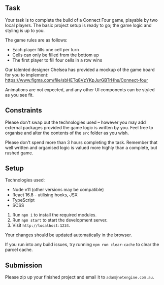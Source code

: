 ## Task

Your task is to complete the build of a Connect Four game, playable by two local players. The basic project setup is ready to go; the game logic and styling is up to you.

The game rules are as follows:
- Each player fills one cell per turn
- Cells can only be filled from the bottom up
- The first player to fill four cells in a row wins

Our talented designer Chelsea has provided a mockup of the game board for you to implement: https://www.figma.com/file/sbHETq8VzYKpJurGBTrHhs/Connect-four

Animations are not expected, and any other UI components can be styled as you see fit.

## Constraints

Please don't swap out the technologies used – however you may add external packages provided the game logic is written by you. Feel free to organise and alter the contents of the `src` folder as you wish.

Please don't spend more than 3 hours completing the task. Remember that well written and organised logic is valued more highly than a complete, but rushed game.

## Setup

Technologies used:
- Node v11 (other versions may be compatible)
- React 16.8 - utilising hooks, JSX
- TypeScript
- SCSS


1. Run `npm i` to install the required modules.
2. Run `npm start` to start the development server.
3. Visit `http://localhost:1234`.

Your changes should be updated automatically in the browser.

If you run into any build issues, try running `npm run clear-cache` to clear the parcel cache.

## Submission

Please zip up your finished project and email it to `adam@netengine.com.au`.

